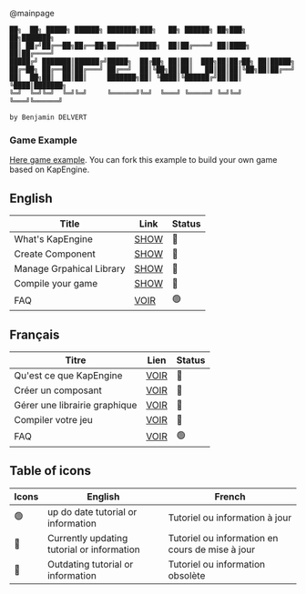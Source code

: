 @mainpage
```
██╗  ██╗ █████╗ ██████╗ ███████╗███╗   ██╗ ██████╗ ██╗███╗   ██╗███████╗
██║ ██╔╝██╔══██╗██╔══██╗██╔════╝████╗  ██║██╔════╝ ██║████╗  ██║██╔════╝
█████╔╝ ███████║██████╔╝█████╗  ██╔██╗ ██║██║  ███╗██║██╔██╗ ██║█████╗  
██╔═██╗ ██╔══██║██╔═══╝ ██╔══╝  ██║╚██╗██║██║   ██║██║██║╚██╗██║██╔══╝  
██║  ██╗██║  ██║██║     ███████╗██║ ╚████║╚██████╔╝██║██║ ╚████║███████╗
╚═╝  ╚═╝╚═╝  ╚═╝╚═╝     ╚══════╝╚═╝  ╚═══╝ ╚═════╝ ╚═╝╚═╝  ╚═══╝╚══════╝
                                                                        
by Benjamin DELVERT                               
```

### Game Example
[Here game example](https://github.com/benji-35/KapGameExample/tree/main).
You can fork this example to build your own game based on KapEngine.


## English
| Title                         | Link                                       | Status                 |
|-------------------------------|--------------------------------------------|------------------------|
| What's KapEngine              | [SHOW](Documentation/md/KapEngineEn.md)    | :large_orange_diamond: |
| Create Component              | [SHOW](Documentation/md/NewComponentEn.md) | :large_orange_diamond: |
| Manage Grpahical Library      | [SHOW](Documentation/md/LibGraphEn.md)     | :large_orange_diamond: |
| Compile your game             | [SHOW](Documentation/md/compileEn.md)      | :large_orange_diamond: |
| FAQ            | [VOIR](Documentation/md/FaqEn.md)      | :green_circle: |

## Français
| Titre                         | Lien                                       | Status                 |
|-------------------------------|--------------------------------------------|------------------------|
| Qu'est ce que KapEngine       | [VOIR](Documentation/md/KapEngineFr.md)    | :large_orange_diamond: |
| Créer un composant            | [VOIR](Documentation/md/NewComponentFr.md) | :large_orange_diamond: |
| Gérer une librairie graphique | [VOIR](Documentation/md/LibGraphFr.md)     | :large_orange_diamond: |
| Compiler votre jeu            | [VOIR](Documentation/md/compileFr.md)      | :large_orange_diamond: |
| FAQ            | [VOIR](Documentation/md/FaqFr.md)      | :green_circle: |

## Table of icons

| Icons                  | English                                    | French                                          |
|------------------------|--------------------------------------------|-------------------------------------------------|
| :green_circle:         | up do date tutorial or information         | Tutoriel ou information à jour                  |
| :large_orange_diamond: | Currently updating tutorial or information | Tutoriel ou information en cours de mise à jour |
| :red_circle:           | Outdating tutorial or information          | Tutoriel ou information obsolète                |
